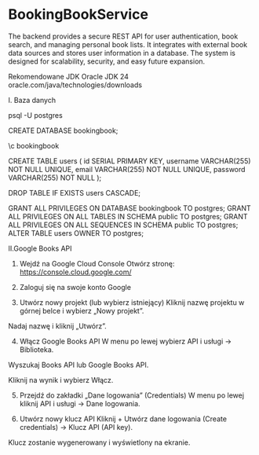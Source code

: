 # BookingBookService

The backend provides a secure REST API for user authentication, book search, and managing personal book lists. It
integrates with external book data sources and stores user information in a database. The system is designed for
scalability, security, and easy future expansion.



Rekomendowane JDK Oracle JDK 24  oracle.com/java/technologies/downloads

I. Baza danych

   psql -U postgres

CREATE DATABASE bookingbook;

\c bookingbook

CREATE TABLE users (
id SERIAL PRIMARY KEY,
username VARCHAR(255) NOT NULL UNIQUE,
email VARCHAR(255) NOT NULL UNIQUE,
password VARCHAR(255) NOT NULL
);


DROP TABLE IF EXISTS users CASCADE;

GRANT ALL PRIVILEGES ON DATABASE bookingbook TO postgres;
GRANT ALL PRIVILEGES ON ALL TABLES IN SCHEMA public TO postgres;
GRANT ALL PRIVILEGES ON ALL SEQUENCES IN SCHEMA public TO postgres;
ALTER TABLE users OWNER TO postgres;



II.Google Books API

1. Wejdź na Google Cloud Console
   Otwórz stronę: https://console.cloud.google.com/

2. Zaloguj się na swoje konto Google
3. Utwórz nowy projekt (lub wybierz istniejący)
   Kliknij nazwę projektu w górnej belce i wybierz „Nowy projekt”.

Nadaj nazwę i kliknij „Utwórz”.

4. Włącz Google Books API
   W menu po lewej wybierz API i usługi → Biblioteka.

Wyszukaj Books API lub Google Books API.

Kliknij na wynik i wybierz Włącz.

5. Przejdź do zakładki „Dane logowania” (Credentials)
   W menu po lewej kliknij API i usługi → Dane logowania.

6. Utwórz nowy klucz API
   Kliknij + Utwórz dane logowania (Create credentials) → Klucz API (API key).

Klucz zostanie wygenerowany i wyświetlony na ekranie.

